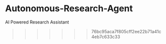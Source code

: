 # Autonomous-Research-Agent
AI Powered Research Assistant 
>>>>>>> 76bc95aca7f805cff2ee22b71a41c4eb7c633c33
